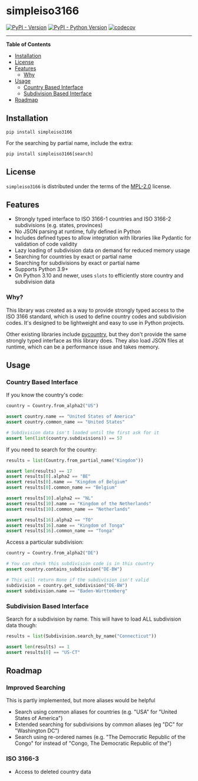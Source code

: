 # simpleiso3166

[![PyPI - Version](https://img.shields.io/pypi/v/simpleiso3166.svg)](https://pypi.org/project/simpleiso3166)
[![PyPI - Python Version](https://img.shields.io/pypi/pyversions/simpleiso3166.svg)](https://pypi.org/project/simpleiso3166)
[![codecov](https://codecov.io/github/stumpylog/simpleiso3166/graph/badge.svg?token=vEIsys5kmZ)](https://codecov.io/github/stumpylog/simpleiso3166)

---

**Table of Contents**

- [Installation](#installation)
- [License](#license)
- [Features](#features)
  - [Why](#why)
- [Usage](#usage)
  - [Country Based Interface](#country-based-interface)
  - [Subdivision Based Interface](#subdivision-based-interface)
- [Roadmap](#roadmap)

## Installation

```console
pip install simpleiso3166
```

For the searching by partial name, include the extra:

```console
pip install simpleiso3166[search]
```

## License

`simpleiso3166` is distributed under the terms of the [MPL-2.0](https://spdx.org/licenses/MPL-2.0.html) license.

## Features

- Strongly typed interface to ISO 3166-1 countries and ISO 3166-2 subdivisions (e.g. states, provinces)
- No JSON parsing at runtime, fully defined in Python
- Includes defined types to allow integration with libraries like Pydantic for validation of code validity
- Lazy loading of subdivision data on demand for reduced memory usage
- Searching for countries by exact or partial name
- Searching for subdivisions by exact or partial name
- Supports Python 3.9+
- On Python 3.10 and newer, uses `slots` to efficiently store country and subdivision data

### Why?

This library was created as a way to provide strongly typed access to the ISO 3166 standard, which is used to define country codes and subdivision codes.
It's designed to be lightweight and easy to use in Python projects.

Other existing libraries include [pycountry](https://github.com/pycountry/pycountry), but they don't provide the same
strongly typed interface as this library does. They also load JSON files at runtime, which can be a performance issue and takes
memory.

## Usage

### Country Based Interface

If you know the country's code:

```python
country = Country.from_alpha2("US")

assert country.name == "United States of America"
assert country.common_name == "United States"

# Subdivision data isn't loaded until the first ask for it
assert len(list(country.subdivisions)) == 57
```

If you need to search for the country:

```python
results = list(Country.from_partial_name("Kingdom"))

assert len(results) == 17
assert results[0].alpha2 == "BE"
assert results[0].name == "Kingdom of Belgium"
assert results[0].common_name == "Belgium"

assert results[10].alpha2 == "NL"
assert results[10].name == "Kingdom of the Netherlands"
assert results[10].common_name == "Netherlands"

assert results[16].alpha2 == "TO"
assert results[16].name == "Kingdom of Tonga"
assert results[16].common_name == "Tonga"
```

Access a particular subdivision:

```python
country = Country.from_alpha2("DE")

# You can check this subdivision code is in this country
assert country.contains_subdivision("DE-BW")

# This will return None if the subdivision isn't valid
subdivision = country.get_subdivision("DE-BW")
assert subdivision.name == "Baden-Württemberg"
```

### Subdivision Based Interface

Search for a subdivision by name. This will have to load ALL subdivision data though:

```python
results = list(Subdivision.search_by_name("Connecticut"))

assert len(results) == 1
assert results[0] == "US-CT"
```

## Roadmap

### Improved Searching

This is partly implemented, but more aliases would be helpful

- Search using common aliases for countries (e.g. "USA" for "United States of America")
- Extended searching for subdivisions by common aliases (eg "DC" for "Washington DC")
- Search using re-ordered names (e.g. "The Democratic Republic of the Congo" for instead of "Congo, The Democratic Republic of the")

### ISO 3166-3

- Access to deleted country data
